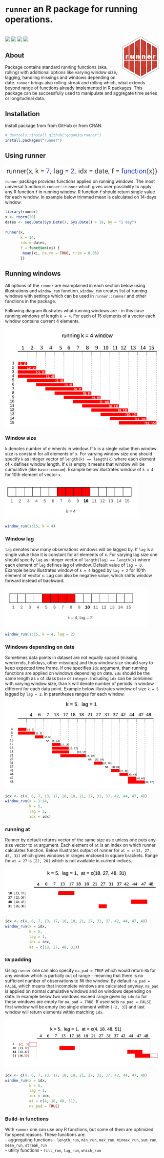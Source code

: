 
# `runner` an R package for running operations.

# <img src="man/figures/hexlogo.png" align="right" />

<!-- badges: start -->

[![](https://cranlogs.r-pkg.org/badges/runner)](https://CRAN.R-project.org/package=runner)
[![](https://travis-ci.org/gogonzo/runner.svg?branch=master)](https://travis-ci.org/gogonzo/runner)
[![](https://ci.appveyor.com/api/projects/status/github/gogonzo/runner?branch=master&svg=true)](https://ci.appveyor.com/project/gogonzo/runner)
[![](https://codecov.io/gh/gogonzo/runner/branch/master/graph/badge.svg)](https://codecov.io/gh/gogonzo/runner/branch/master)
<!-- badges: end -->

## About

Package contains standard running functions (aka. rolling) with
additional options like varying window size, lagging, handling missings
and windows depending on date. `runner` brings also rolling streak and
rolling which, what extends beyond range of functions already
implemented in R packages. This package can be successfully used to
manipulate and aggregate time series or longitudinal data.

## Installation

Install package from from GitHub or from CRAN.

``` r
# devtools::install_github("gogonzo/runner")
install.packages("runner")
```

## Using runner

![](man/figures/using_runner.png) `runner` package provides functions
applied on running windows. The most universal function is
`runner::runner` which gives user possibility to apply any R function
`f` in running window. R function `f` should return single value for
each window. In example below trimmed mean is calculated on 14-days
window.

``` r
library(runner)
x <- rnorm(20)
dates <- seq.Date(Sys.Date(), Sys.Date() + 19, by = "1 day")

runner(x, 
       k = 14, 
       idx = dates, 
       f = function(xi) {
        mean(xi, na.rm = TRUE, trim = 0.05)
       })
```

## Running windows

All options of the `runner` are examplained in each section below using
illustrations and `window_run` function. `window_run` creates list of
running windows with settings which can be used in `runner::runner` and
other functions in the package.

Following diagram illustrates what running windows are - in this case
running windows of length `k = 4`. For each of 15 elements of a vector
each window contains current 4 elements.

![](man/figures/running_windows_explain.png)

### Window size

`k` denotes number of elements in window. If `k` is a single value then
window size is constant for all elements of x. For varying window size
one should specify `k` as integer vector of `length(k) == length(x)`
where each element of `k` defines window length. If `k` is empty it
means that window will be cumulative (like `base::cumsum`). Example
below illustrates window of `k = 4` for 10th element of vector `x`.

![](man/figures/constant_window.png)

``` r
window_run(1:15, k = 4)
```

### Window lag

`lag` denotes how many observations windows will be lagged by. If `lag`
is a single value than it is constant for all elements of x. For varying
lag size one should specify `lag` as integer vector of `length(lag) ==
length(x)` where each element of `lag` defines lag of window. Default
value of `lag = 0`. Example below illustrates window of `k = 4` lagged
by `lag = 2` for 10’th element of vector `x`. Lag can also be negative
value, which shifts window forward instead of backward.

![](man/figures/lagged_window_k_lag.png)

``` r
window_run(1:15, k = 4, lag = 2)
```

### Windows depending on date

Sometimes data points in dataset are not equally spaced (missing
weekends, holidays, other missings) and thus window size should vary to
keep expected time frame. If one specifies `idx` argument, than running
functions are applied on windows depending on date. `idx` should be the
same length as `x` of class `Date` or `integer`. Including `idx` can be
combined with varying window size, than k will denote number of periods
in window different for each data point. Example below illustrates
window of size `k = 5` lagged by `lag = 2`. In parentheses ranges for
each window.

![](man/figures/running_date_windows_explain.png)

``` r
idx <- c(4, 6, 7, 13, 17, 18, 18, 21, 27, 31, 37, 42, 44, 47, 48)
window_run(x = 1:14, 
           k = 5, 
           lag = 1, 
           idx = idx)
```

### running at

Runner by default returns vector of the same size as `x` unless one puts
any-size vector to `at` argument. Each element of `at` is an index on
which runner calculates function. Below illustrates output of runner for
`at = c(13, 27, 45, 31)` which gives windows in ranges enclosed in
square brackets. Range for `at = 27` is `[22, 26]` which is not
available in current indices.

![](man/figures/runner_at_date.png)

``` r
idx <- c(4, 6, 7, 13, 17, 18, 18, 21, 27, 31, 37, 42, 44, 47, 48)
window_run(x = idx, 
           k = 5, 
           lag = 1, 
           idx = idx, 
           at = c(18, 27, 48, 31))
```

### `NA` padding

Using `runner` one can also specify `na_pad = TRUE` which would return
`NA` for any window which is partially out of range - meaning that there
is no sufficient number of observations to fill the window. By default
`na_pad = FALSE`, which means that incomplete windows are calculated
anyway. `na_pad` is applied on normal cumulative windows and on windows
depending on date. In example below two windows exceed range given by
`idx` so for these windows are empty for `na_pad = TRUE`. If used sets
`na_pad = FALSE` first window will be empty (no single element within
`[-2, 3]`) and last window will return elements within matching `idx`.

![](man/figures/runner_at_date_na_pad.png)

``` r
idx <- c(4, 6, 7, 13, 17, 18, 18, 21, 27, 31, 37, 42, 44, 47, 48)
window_run(x = idx, 
           k = 5, 
           lag = 1, 
           idx = idx, 
           at = c(4, 18, 48, 51),
           na_pad = TRUE)
```

### Build-in functions

With `runner` one can use any R functions, but some of them are
optimized for speed reasons. These functions are:  
\- aggregating functions - `length_run`, `min_run`, `max_run`,
`minmax_run`, `sum_run`, `mean_run`, `streak_run`  
\- utility functions - `fill_run`, `lag_run`, `which_run`
